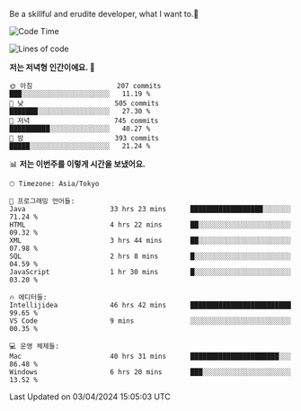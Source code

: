 Be a skillful and erudite developer, what I want to.👶

<!--START_SECTION:waka-->
![Code Time](http://img.shields.io/badge/Code%20Time-646%20hrs%2051%20mins-blue)

![Lines of code](https://img.shields.io/badge/%EC%A0%80%EB%8A%94%20%EC%97%AC%ED%83%9C%EA%B9%8C%EC%A7%80%20-1.1%20million%20%EC%A4%84%EC%9D%98%20%EC%BD%94%EB%93%9C%EB%A5%BC%20%EC%9E%91%EC%84%B1%ED%96%88%EC%96%B4%EC%9A%94.-blue)

**저는 저녁형 인간이에요. 🦉** 

```text
🌞 아침                     207 commits         ███░░░░░░░░░░░░░░░░░░░░░░   11.19 % 
🌆 낮　                     505 commits         ███████░░░░░░░░░░░░░░░░░░   27.30 % 
🌃 저녁                     745 commits         ██████████░░░░░░░░░░░░░░░   40.27 % 
🌙 밤　                     393 commits         █████░░░░░░░░░░░░░░░░░░░░   21.24 % 
```


📊 **저는 이번주를 이렇게 시간을 보냈어요.** 

```text
🕑︎ Timezone: Asia/Tokyo

💬 프로그래밍 언어들: 
Java                     33 hrs 23 mins      ██████████████████░░░░░░░   71.24 % 
HTML                     4 hrs 22 mins       ██░░░░░░░░░░░░░░░░░░░░░░░   09.32 % 
XML                      3 hrs 44 mins       ██░░░░░░░░░░░░░░░░░░░░░░░   07.98 % 
SQL                      2 hrs 8 mins        █░░░░░░░░░░░░░░░░░░░░░░░░   04.59 % 
JavaScript               1 hr 30 mins        █░░░░░░░░░░░░░░░░░░░░░░░░   03.20 % 

🔥 에디터들: 
Intellijidea             46 hrs 42 mins      █████████████████████████   99.65 % 
VS Code                  9 mins              ░░░░░░░░░░░░░░░░░░░░░░░░░   00.35 % 

💻 운영 체제들: 
Mac                      40 hrs 31 mins      ██████████████████████░░░   86.48 % 
Windows                  6 hrs 20 mins       ███░░░░░░░░░░░░░░░░░░░░░░   13.52 % 
```


 Last Updated on 03/04/2024 15:05:03 UTC
<!--END_SECTION:waka-->
